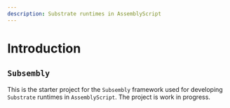 ```yaml
---
description: Substrate runtimes in AssemblyScript
---
```


# Introduction

## `Subsembly`

This is the starter project for the `Subsembly` framework used for developing `Substrate` runtimes in `AssemblyScript`. The project is work in progress.

